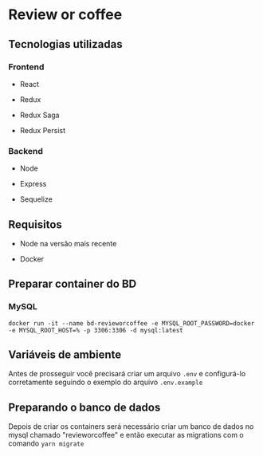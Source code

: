 # Review or coffee

## Tecnologias utilizadas

### Frontend

-   React

-   Redux

-   Redux Saga

-   Redux Persist

### Backend

-   Node

-   Express

-   Sequelize

## Requisitos

-   Node na versão mais recente

-   Docker

## Preparar container do BD

### MySQL

`docker run -it --name bd-revieworcoffee -e MYSQL_ROOT_PASSWORD=docker -e MYSQL_ROOT_HOST=% -p 3306:3306 -d mysql:latest`

## Variáveis de ambiente

Antes de prosseguir você precisará criar um arquivo `.env` e configurá-lo corretamente seguindo o exemplo do arquivo `.env.example`

## Preparando o banco de dados

Depois de criar os containers será necessário criar um banco de dados no mysql chamado "revieworcoffee" e então executar as migrations com o comando `yarn migrate`
